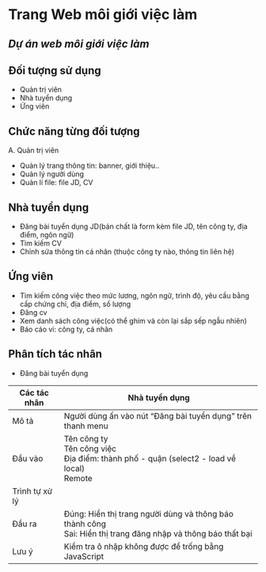# Trang Web môi giới việc làm
## _Dự án web môi giới việc làm_

## Đối tượng sử dụng
- Quản trị viên
 - Nhà tuyển dụng
- Ứng viên

## Chức năng từng đối tượng
A. Quản trị viên
- Quản lý trang thông tin: banner, giới thiệu..
- Quản lý người dùng 
- Quản lí file: file JD, CV

## Nhà tuyển dụng
- Đăng bài tuyển dụng JD(bản chất là form kèm file JD, tên công ty, địa điểm,	ngôn ngữ)
- Tìm kiếm CV
- Chỉnh sửa thông tin cá nhân (thuộc công ty nào, thông tin liên hệ)

## Ứng viên
- Tìm kiếm công việc theo mức lương, ngôn ngữ, trình độ, yêu cầu bằng cấp chứng chỉ, địa điểm, số lượng
- Đăng cv
- Xem danh sách công việc(có thể ghim và còn lại sắp sếp ngẫu nhiên)
- Báo cáo vi: công ty, cá nhân



## Phân tích tác nhân
- Đăng bài tuyển dụng

| Các tác nhân | Nhà tuyển dụng |
| ------ | ------ |
| Mô tả | Người dùng ấn vào nút “Đăng bài tuyển dụng” trên thanh menu |
| Đầu vào | Tên công ty<br>Tên công việc<br>Địa điểm: thành phố - quận (select2 - load về local)<br>Remote |
| Trình tự xử lý	 |  |
| Đầu ra | Đúng: Hiển thị trang người dùng và thông báo thành công<br>Sai: Hiển thị trang đăng nhập và thông báo thất bại |
| Lưu ý | Kiểm tra ô nhập không được để trống bằng JavaScript |



